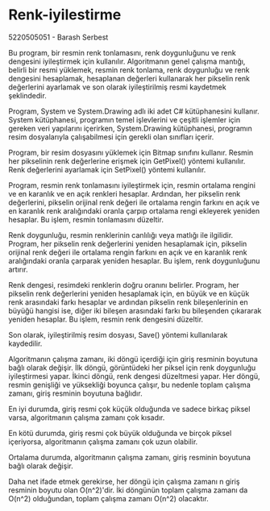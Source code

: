 # Renk-iyilestirme
5220505051 - Barash Serbest 

  Bu program, bir resmin renk tonlamasını, renk doygunluğunu ve renk dengesini iyileştirmek 
için kullanılır. Algoritmanın genel çalışma mantığı, belirli bir resmi yüklemek, resmin 
renk tonlama, renk doygunluğu ve renk dengesini hesaplamak, hesaplanan değerleri kullanarak 
her pikselin renk değerlerini ayarlamak ve son olarak iyileştirilmiş resmi kaydetmek şeklindedir.

  Program, System ve System.Drawing adlı iki adet C# kütüphanesini kullanır. System kütüphanesi, 
programın temel işlevlerini ve çeşitli işlemler için gereken veri yapılarını içerirken, 
System.Drawing kütüphanesi, programın resim dosyalarıyla çalışabilmesi için gerekli olan sınıfları içerir.

  Program, bir resim dosyasını yüklemek için Bitmap sınıfını kullanır. Resmin her pikselinin 
renk değerlerine erişmek için GetPixel() yöntemi kullanılır. Renk değerlerini ayarlamak için 
SetPixel() yöntemi kullanılır.

  Program, resmin renk tonlamasını iyileştirmek için, resmin ortalama rengini ve en karanlık ve 
en açık renkleri hesaplar. Ardından, her pikselin renk değerlerini, pikselin orijinal renk değeri 
ile ortalama rengin farkını en açık ve en karanlık renk aralığındaki oranla çarpıp ortalama rengi 
ekleyerek yeniden hesaplar. Bu işlem, resmin tonlamasını düzeltir.

  Renk doygunluğu, resmin renklerinin canlılığı veya matlığı ile ilgilidir. Program, her pikselin 
renk değerlerini yeniden hesaplamak için, pikselin orijinal renk değeri ile ortalama rengin farkını 
en açık ve en karanlık renk aralığındaki oranla çarparak yeniden hesaplar. Bu işlem, renk doygunluğunu artırır.

  Renk dengesi, resimdeki renklerin doğru oranını belirler. Program, her pikselin renk değerlerini
yeniden hesaplamak için, en büyük ve en küçük renk arasındaki farkı hesaplar ve ardından pikselin 
renk bileşenlerinin en büyüğü hangisi ise, diğer iki bileşen arasındaki farkı bu bileşenden çıkararak
yeniden hesaplar. Bu işlem, resmin renk dengesini düzeltir.

  Son olarak, iyileştirilmiş resim dosyası, Save() yöntemi kullanılarak kaydedilir.

  Algoritmanın çalışma zamanı, iki döngü içerdiği için giriş resminin boyutuna bağlı olarak değişir. 
İlk döngü, görüntüdeki her piksel için renk doygunluğu iyileştirmesi yapar. İkinci döngü, renk dengesi 
düzeltmesi yapar. Her döngü, resmin genişliği ve yüksekliği boyunca çalışır, bu nedenle toplam çalışma 
zamanı, giriş resminin boyutuna bağlıdır.

  En iyi durumda, giriş resmi çok küçük olduğunda ve sadece birkaç piksel varsa, algoritmanın 
çalışma zamanı çok kısadır.

En kötü durumda, giriş resmi çok büyük olduğunda ve birçok piksel içeriyorsa, algoritmanın çalışma 
zamanı çok uzun olabilir.

Ortalama durumda, algoritmanın çalışma zamanı, giriş resminin boyutuna bağlı olarak değişir.

  Daha net ifade etmek gerekirse, her döngü için çalışma zamanı n giriş resminin boyutu olan O(n^2)'dir. 
İki döngünün toplam çalışma zamanı da O(n^2) olduğundan, toplam çalışma zamanı O(n^2) olacaktır.
